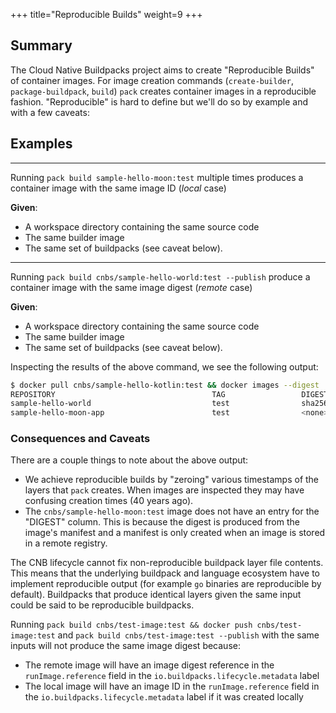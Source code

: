 +++
title="Reproducible Builds"
weight=9
+++

## Summary
The Cloud Native Buildpacks project aims to create "Reproducible Builds" of container images. For image creation commands (`create-builder`, `package-buildpack`, `build`) `pack` creates container images in a reproducible fashion. "Reproducible" is hard to define but we'll do so by example and with a few caveats:

## Examples
---
Running `pack build sample-hello-moon:test` multiple times produces a container image with the same image ID (*local* case)

**Given**:
- A workspace directory containing the same source code
- The same builder image
- The same set of buildpacks (see caveat below).

---
Running `pack build cnbs/sample-hello-world:test --publish` produce a container image with the same image digest (*remote* case)

**Given**:
- A workspace directory containing the same source code
- The same builder image
- The same set of buildpacks (see caveat below).

Inspecting the results of the above command, we see the following output:

```bash
$ docker pull cnbs/sample-hello-kotlin:test && docker images --digest
REPOSITORY                                   TAG                 DIGEST                                                                    IMAGE ID            CREATED             SIZE
sample-hello-world                           test                sha256:9e3cfea3f90fb4fbbe855a2cc9ce505087ae10d6805cfcb44bd67a4b72628641   597c49cae461        40 years ago        95.2MB
sample-hello-moon-app                        test                <none>                                                                    86aab15e22b8        40 years ago        43MB
```

### Consequences and Caveats

There are a couple things to note about the above output:
- We achieve reproducible builds by "zeroing" various timestamps of the layers that `pack` creates. When images are inspected they may have confusing creation times (40 years ago).
- The `cnbs/sample-hello-moon:test` image does not have an entry for the "DIGEST" column. This is because the digest is produced from the image's manifest and a manifest is only created when an image is stored in a remote registry.

The CNB lifecycle cannot fix non-reproducible buildpack layer file contents. This means that the underlying buildpack and language ecosystem have to implement reproducible output (for example `go` binaries are reproducible by default). Buildpacks that produce identical layers given the same input could be said to be reproducible buildpacks.

Running `pack build cnbs/test-image:test && docker push cnbs/test-image:test` and `pack build cnbs/test-image:test --publish` with the same inputs will not produce the same image digest because:
- The remote image will have an image digest reference in the `runImage.reference` field in the `io.buildpacks.lifecycle.metadata` label
- The local image will have an image ID in the `runImage.reference` field in the `io.buildpacks.lifecycle.metadata` label if it was created locally

